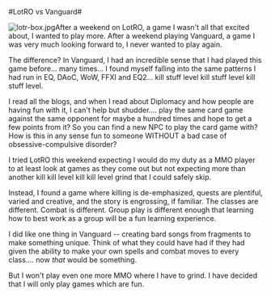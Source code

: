 #LotRO vs Vanguard#

![lotr-box.jpg](http://westkarana.com/wp-content/uploads/2007/02/lotr-box.jpg)After a weekend on LotRO, a game I wasn't all that excited about, I wanted to play more. After a weekend playing Vanguard, a game I was very much looking forward to, I never wanted to play again.

The difference? In Vanguard, I had an incredible sense that I had played this game before... many times... I found myself falling into the same patterns I had run in EQ, DAoC, WoW, FFXI and EQ2... kill stuff level kill stuff level kill stuff level.

I read all the blogs, and when I read about Diplomacy and how people are having fun with it, I can't help but shudder.... play the same card game against the same opponent for maybe a hundred times and hope to get a few points from it? So you can find a new NPC to play the card game with? How is this in any sense fun to someone WITHOUT a bad case of obsessive-compulsive disorder?

I tried LotRO this weekend expecting I would do my duty as a MMO player to at least look at games as they come out but not expecting more than another kill kill level kill kill level grind that I could safely skip.

Instead, I found a game where killing is de-emphasized, quests are plentiful, varied and creative, and the story is engrossing, if familiar. The classes are different. Combat is different. Group play is different enough that learning how to best work as a group will be a fun learning experience.

I did like one thing in Vanguard -- creating bard songs from fragments to make something unique. Think of what they could have had if they had given the ability to make your own spells and combat moves to every class.... now *that* would be something.

But I won't play even one more MMO where I have to grind. I have decided that I will only play games which are fun.
